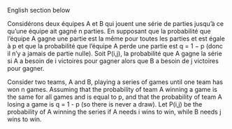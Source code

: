 English section below

Considérons deux équipes A et B qui jouent une série de parties jusqu’à ce qu’une équipe ait gagné n parties. En supposant que la probabilité que l’équipe A gagne une partie est la même pour toutes les parties et est égale à p et que la probabilité que l’équipe A perde une partie est q = 1 − p (donc il n’y a jamais de partie nulle). Soit P(i,j), la probabilité que A gagne la série si A a besoin de i victoires pour gagner alors que B a besoin de j victoires pour gagner.

Consider two teams, A and B, playing a series of games until one team has won n games. Assuming that the probability of team A winning a game is the same for all games and is equal to p, and that the probability of team A losing a game is q = 1 - p (so there is never a draw). Let P(i,j) be the probability of A winning the series if A needs i wins to win, while B needs j wins to win.
